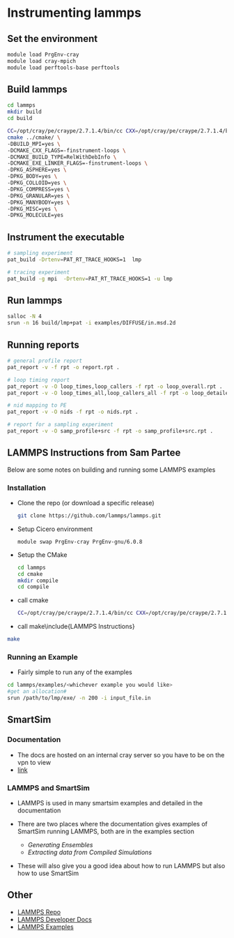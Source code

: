# Instrumenting lammps

## Set the environment

```bash
module load PrgEnv-cray
module load cray-mpich
module load perftools-base perftools
```
## Build lammps

```bash
cd lammps
mkdir build
cd build

CC=/opt/cray/pe/craype/2.7.1.4/bin/cc CXX=/opt/cray/pe/craype/2.7.1.4/bin/CC \
cmake ../cmake/ \
-DBUILD_MPI=yes \
-DCMAKE_CXX_FLAGS=-finstrument-loops \
-DCMAKE_BUILD_TYPE=RelWithDebInfo \
-DCMAKE_EXE_LINKER_FLAGS=-finstrument-loops \
-DPKG_ASPHERE=yes \
-DPKG_BODY=yes \
-DPKG_COLLOID=yes \
-DPKG_COMPRESS=yes \
-DPKG_GRANULAR=yes \
-DPKG_MANYBODY=yes \
-DPKG_MISC=yes \
-DPKG_MOLECULE=yes
```

## Instrument the executable

```bash
# sampling experiment
pat_build -Drtenv=PAT_RT_TRACE_HOOKS=1  lmp

# tracing experiment
pat_build -g mpi  -Drtenv=PAT_RT_TRACE_HOOKS=1 -u lmp

```

## Run lammps

```bash
salloc -N 4
srun -n 16 build/lmp+pat -i examples/DIFFUSE/in.msd.2d
```

## Running reports

```bash
# general profile report
pat_report -v -f rpt -o report.rpt .

# loop timing report
pat_report -v -O loop_times,loop_callers -f rpt -o loop_overall.rpt .
pat_report -v -O loop_times_all,loop_callers_all -f rpt -o loop_detailed.rpt .

# nid mapping to PE
pat_report -v -O nids -f rpt -o nids.rpt .

# report for a sampling experiment
pat_report -v -O samp_profile+src -f rpt -o samp_profile+src.rpt .


```


## LAMMPS Instructions from Sam Partee

 Below are some notes on building and running some LAMMPS examples


### Installation

  - Clone the repo (or download a specific release)
    ```bash
    git clone https://github.com/lammps/lammps.git
    ```

  - Setup Cicero environment
    ```bash\include{LAMMPS Instructions}
    module swap PrgEnv-cray PrgEnv-gnu/6.0.8
    ```

  - Setup the CMake
    ```bash
    cd lammps
    cd cmake
    mkdir compile
    cd compile
    ```

  - call cmake
    ```bash
    CC=/opt/cray/pe/craype/2.7.1.4/bin/cc CXX=/opt/cray/pe/craype/2.7.1.4/bin/CC cmake ../ -DBUILD_MPI=yes
    ```

  - call make\include{LAMMPS Instructions}
  ```bash
  make
  ```

### Running an Example

   - Fairly simple to run any of the examples
   ```bash
   cd lammps/examples/<whichever example you would like>
   #get an allocation#
   srun /path/to/lmp/exe/ -n 200 -i input_file.in
   ```

## SmartSim

### Documentation

  - The docs are hosted on an internal cray server so you have to be on the vpn to view
  - [link](http://web/~spartee/smartsim/)

### LAMMPS and SmartSim

  - LAMMPS is used in many smartsim examples and detailed in the documentation
  - There are two places where the documentation gives examples of SmartSim running LAMMPS, both
    are in the examples section

      - *Generating Ensembles*
      - *Extracting data from Compiled Simulations*

  - These will also give you a good idea about how to run LAMMPS but also how to use SmartSim


## Other

  - [LAMMPS Repo](https://github.com/lammps/lammps)
  - [LAMMPS Developer Docs](https://lammps.sandia.gov/doc/Developer.pdf)
  - [LAMMPS Examples](https://github.com/lammps/lammps/tree/master/examples)
